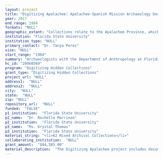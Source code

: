 ```yaml
--- 
layout: project 
title: "Digitizing Apalachee: Apalachee-Spanish Mission Archaeology Document Collection"
year: 2017
end_range: 1984
formats: "NULL"
geographic_extant: "Collections relate to the Apalachee Province, which is currently Tallahassee, Florida and the surrounding region."
institution: "Florida State University"
institution_type: "NULL"
primary_contact: "Dr. Tanya Peres"
size: "NULL"
start_range: "1984"
summary: "Archaeologists with the Department of Anthropology at Florida State University have investigated 17th-18th century Apalachee-Spanish Missions of La Florida since 1950, including sites located in the Florida panhandle, St. Augustine, and coastal Georgia. However, the documents associated with these investigations of Apalachee-Spanish Mission period sites are not widely available. Over 24 months we will digitize and organize the collections into a database hosted by FSU to: enable a global network of scholars and students to have easier and long-term access to the information held in these documents; making copies suitable for exhibits, publications, and web use; and for researcher requests. This free and publicly accessible resource, excepting data with sensitive site location and/or cultural information, will enrich studies in Anthropology, Native American studies, American history, Florida history, studies of the Spanish Empire in the Atlantic World, amongst others."
hc_id: "26068569"
program: "Digitizing Hidden Collections"
grant_type: "Digitizing Hidden Collections"
project_url: "NULL"
address1:  "NULL"
address2:  "NULL"
city:  "NULL"
state:  "NULL"
zip: "NULL"
repository_url:  "NULL"
funded:  "FALSE"
p1_institution:  "Florida State University"
p2_name:  "Dr. Rochelle Marrinan"
p2_institution:  "Florida State University"
p3_name:  "Ms. Krystal Thomas"
p3_institution:  "Florida State University"
material_string: "<li>62 Mixed Archival Collections</li>"
collaborating_institution:  "NULL"
grant_amount:  "$84,585.00"
material_description:  "The Digitizing Apalachee project includes documentation of archaeological excavations and laboratory analysis of three Apalachee-Spanish Mission sites in La Florida. These materials were generated by FSU Anthropology Associate Professor Dr. Rochelle Marrinan and dozens of undergraduate and graduate students between 1984 and 2015. Marrinan conducted research and taught archaeological field schools at the Patale Mission Site (8Le152) from 1984-1995 and one season in 2000; O’Connell Mission Site (8Le157) from 1995 to 2000; and the Castro Site (8Le151) from 2000 to 2002. Artifact analysis continued until 2015. The archaeology of these sites documents the interactions of the Apalachees, a Native American group indigenous to the Tallahassee area of Florida, Franciscan friars sent to convert the Apalachees to Catholicism, and other Spaniards (administrators, soldiers, merchants) that were involved in these interactions between the years 1633 and 1704. The source materials to be digitized as part of this project include maps, 35mm slides and photographs, field notes, and excavation and analysis paperwork."
---
```

